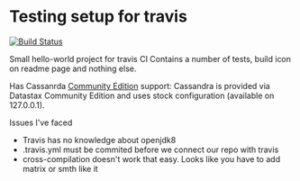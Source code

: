 # Testing setup for travis

[![Build Status](https://travis-ci.org/ppopoff/test-travis.svg?branch=master)](https://travis-ci.org/ppopoff/test-travis)

Small hello-world project for travis CI
Contains a number of tests, build icon on readme page and nothing else.

Has Cassanrda [Community Edition](http://www.datastax.com/wp-content/uploads/2011/09/DS-DataStax-Community.pdf) support:
Cassandra is provided via Datastax Community Edition and uses stock configuration (available on 127.0.0.1).

Issues I've faced

 - Travis has no knowledge about openjdk8
 - .travis.yml must be commited before we connect our repo with travis
 - cross-compilation doesn't work that easy. Looks like you have to add matrix or smth like it

